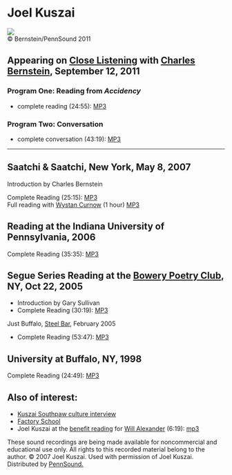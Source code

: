 Joel Kuszai
===========

![](http://media.sas.upenn.edu/pennsound/authors/Kuszai/Kuszai.jpg)  
© Bernstein/PennSound 2011  

Appearing on [Close Listening](Close-Listening.php) with [Charles Bernstein](Bernstein.html), September 12, 2011
----------------------------------------------------------------------------------------------------------------

### Program One: Reading from *Accidency*

-   complete reading (24:55): [MP3](http://media.sas.upenn.edu/pennsound/authors/Kuszai/Close-Listening/Kuszai_Joel_Close-Listening_reading-Accidency_09-12-2011.mp3)

### Program Two: Conversation

-   complete conversation (43:19): [MP3](http://media.sas.upenn.edu/pennsound/authors/Kuszai/Close-Listening/Kuszai_Joel_Close-Listening_conversation_09-12-2011.mp3)

------------------------------------------------------------------------

Saatchi & Saatchi,
New York, May 8, 2007
---------------------

Introduction by Charles Bernstein

Complete Reading (25:15): [MP3](http://media.sas.upenn.edu/pennsound/authors/Kuszai/Kuszai-Joel_Saatchi-NY_5-8-07.mp3)  
Full reading with [Wystan Curnow](http://writing.upenn.edu/pennsound/x/Curnow.php) (1 hour) [MP3](http://media.sas.upenn.edu/pennsound/authors/Curnow/Curnow-Wystan_Joel-Kuszai_Saatchi-NY_5-8-07.mp3)

Reading at the Indiana University of Pennsylvania, 2006
-------------------------------------------------------

Complete Reading (35:35): [MP3](http://media.sas.upenn.edu/pennsound/authors/Kuszai/Kuszai-Joel_Indiana-PA_2006.mp3)

Segue Series Reading at the [Bowery Poetry Club](http://writing.upenn.edu/pennsound/x/Segue-BPC.html), NY, Oct 22, 2005
-----------------------------------------------------------------------------------------------------------------------

-   Introduction by Gary Sullivan
-   Complete Reading (30:19): [MP3](http://media.sas.upenn.edu/pennsound/authors/Kuszai/Kuszai-Joel_Segue_NY_10-22-05.mp3)

Just Buffalo, [Steel Bar](Steel-Bar.php), February 2005

-   Complete Reading (53:47): [MP3](https://media.sas.upenn.edu/pennsound/groups/Steel-Bar/koller-james_kuszai-joel_just-buffalo_2-2005.mp3)

University at Buffalo,
NY, 1998
----------------------

Complete Reading (24:49): [MP3](http://media.sas.upenn.edu/pennsound/authors/Kuszai/Kuszai-Joel_Buffalo_1998.mp3)

Also of interest:
-----------------

-   [Kuszai
    Southpaw culture interview](http://epc.buffalo.edu/authors/bernstein/blog/archive/kuszai.html)
-   [Factory School](http://factoryschool.org/)
-   Joel Kuszai at the [benefit reading](Will-Alexander-Benefit.html)
    for [Will Alexander](Alexander-Will.html) (6:19): [mp3](http://media.sas.upenn.edu/pennsound/groups/Will-Alexander-Benefit/Will-Alexander-Benefit_10_Joel-Kuszai_BPC_11-1-07.mp3)  

These sound recordings are being made available for noncommercial
and educational use only. All rights to this recorded material belong to the
author. © 2007
Joel Kuszai. Used with permission of Joel Kuszai. Distributed by [PennSound.](http://www.writing.upenn.edu/pennsound/index.html)
